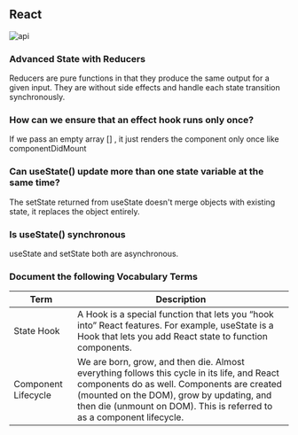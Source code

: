 ## React
![api](https://i.ibb.co/XXVH7vy/REACT-JS-KOCHI.png)

###  Advanced State with Reducers
Reducers are pure functions in that they produce the same output for a given input. They are without side effects and handle each state transition synchronously. 

### How can we ensure that an effect hook runs only once?
If we pass an empty array [] , it just renders the component only once like componentDidMount
### Can useState() update more than one state variable at the same time?
The setState returned from useState doesn't merge objects with existing state, it replaces the object entirely.
### Is useState() synchronous
useState and setState both are asynchronous.
### Document the following Vocabulary Terms

|Term|Description|
|----|----|
|State Hook|A Hook is a special function that lets you “hook into” React features. For example, useState is a Hook that lets you add React state to function components.|
|Component Lifecycle|We are born, grow, and then die. Almost everything follows this cycle in its life, and React components do as well. Components are created (mounted on the DOM), grow by updating, and then die (unmount on DOM). This is referred to as a component lifecycle.|
